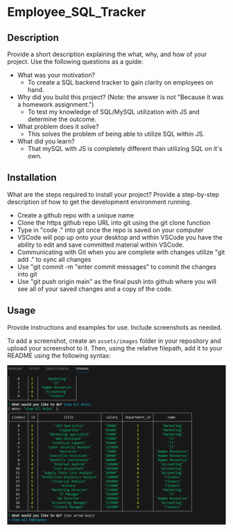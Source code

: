 # Employee_SQL_Tracker

## Description
Provide a short description explaining the what, why, and how of your project. Use the following questions as a guide:
- What was your motivation?
    - To create a SQL backend tracker to gain clarity on employees on hand.
- Why did you build this project? (Note: the answer is not "Because it was a homework assignment.")
    - To test my knowledge of SQL/MySQL utilization with JS and determine the outcome.
- What problem does it solve?
    - This solves the problem of being able to utilize SQL within JS. 
- What did you learn?
    - That mySQL with JS is completely different than utilizing SQL on it's own.


## Installation
What are the steps required to install your project? Provide a step-by-step description of how to get the development environment running.
- Create a github repo with a unique name
- Clone the https github repo URL into git using the git clone function
- Type in "code ." into git once the repo is saved on your computer
- VSCode will pop up onto your desktop and within VSCode you have the ability to edit and save committed material within VSCode.
- Communicating with Git when you are complete with changes utilize "git add ." to sync all changes
- Use "git commit -m "enter commit messages" to commit the changes into git
- Use "git push origin main" as the final push into github where you will see all of your saved changes and a copy of the code.

## Usage
Provide instructions and examples for use. Include screenshots as needed.

To add a screenshot, create an `assets/images` folder in your repository and upload your screenshot to it. Then, using the relative filepath, add it to your README using the following syntax:

  ![alt text](/Images/ScreenShot.png)

